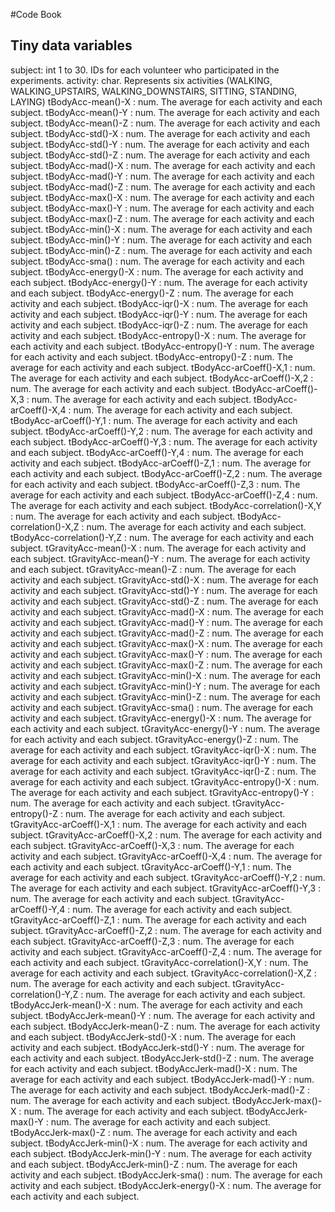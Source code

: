 #Code Book

## Tiny data variables

subject: int 1 to 30. IDs for each volunteer who participated in the experiments.
activity: char. Represents six activities (WALKING, WALKING_UPSTAIRS, WALKING_DOWNSTAIRS, SITTING, STANDING, LAYING)
tBodyAcc-mean()-X                   : num. The average for each activity and each subject.
tBodyAcc-mean()-Y                   : num. The average for each activity and each subject.
tBodyAcc-mean()-Z                   : num. The average for each activity and each subject.
tBodyAcc-std()-X                    : num. The average for each activity and each subject.
tBodyAcc-std()-Y                    : num. The average for each activity and each subject.
tBodyAcc-std()-Z                    : num. The average for each activity and each subject.
tBodyAcc-mad()-X                    : num. The average for each activity and each subject.
tBodyAcc-mad()-Y                    : num. The average for each activity and each subject.
tBodyAcc-mad()-Z                    : num. The average for each activity and each subject.
tBodyAcc-max()-X                    : num. The average for each activity and each subject.
tBodyAcc-max()-Y                    : num. The average for each activity and each subject.
tBodyAcc-max()-Z                    : num. The average for each activity and each subject.
tBodyAcc-min()-X                    : num. The average for each activity and each subject.
tBodyAcc-min()-Y                    : num. The average for each activity and each subject.
tBodyAcc-min()-Z                    : num. The average for each activity and each subject.
tBodyAcc-sma()                      : num. The average for each activity and each subject.
tBodyAcc-energy()-X                 : num. The average for each activity and each subject.
tBodyAcc-energy()-Y                 : num. The average for each activity and each subject.
tBodyAcc-energy()-Z                 : num. The average for each activity and each subject.
tBodyAcc-iqr()-X                    : num. The average for each activity and each subject.
tBodyAcc-iqr()-Y                    : num. The average for each activity and each subject.
tBodyAcc-iqr()-Z                    : num. The average for each activity and each subject.
tBodyAcc-entropy()-X                : num. The average for each activity and each subject.
tBodyAcc-entropy()-Y                : num. The average for each activity and each subject.
tBodyAcc-entropy()-Z                : num. The average for each activity and each subject.
tBodyAcc-arCoeff()-X,1              : num. The average for each activity and each subject.
tBodyAcc-arCoeff()-X,2              : num. The average for each activity and each subject.
tBodyAcc-arCoeff()-X,3              : num. The average for each activity and each subject.
tBodyAcc-arCoeff()-X,4              : num. The average for each activity and each subject.
tBodyAcc-arCoeff()-Y,1              : num. The average for each activity and each subject.
tBodyAcc-arCoeff()-Y,2              : num. The average for each activity and each subject.
tBodyAcc-arCoeff()-Y,3              : num. The average for each activity and each subject.
tBodyAcc-arCoeff()-Y,4              : num. The average for each activity and each subject.
tBodyAcc-arCoeff()-Z,1              : num. The average for each activity and each subject.
tBodyAcc-arCoeff()-Z,2              : num. The average for each activity and each subject.
tBodyAcc-arCoeff()-Z,3              : num. The average for each activity and each subject.
tBodyAcc-arCoeff()-Z,4              : num. The average for each activity and each subject.
tBodyAcc-correlation()-X,Y          : num. The average for each activity and each subject.
tBodyAcc-correlation()-X,Z          : num. The average for each activity and each subject.
tBodyAcc-correlation()-Y,Z          : num. The average for each activity and each subject.
tGravityAcc-mean()-X                : num. The average for each activity and each subject.
tGravityAcc-mean()-Y                : num. The average for each activity and each subject.
tGravityAcc-mean()-Z                : num. The average for each activity and each subject.
tGravityAcc-std()-X                 : num. The average for each activity and each subject.
tGravityAcc-std()-Y                 : num. The average for each activity and each subject.
tGravityAcc-std()-Z                 : num. The average for each activity and each subject.
tGravityAcc-mad()-X                 : num. The average for each activity and each subject.
tGravityAcc-mad()-Y                 : num. The average for each activity and each subject.
tGravityAcc-mad()-Z                 : num. The average for each activity and each subject.
tGravityAcc-max()-X                 : num. The average for each activity and each subject.
tGravityAcc-max()-Y                 : num. The average for each activity and each subject.
tGravityAcc-max()-Z                 : num. The average for each activity and each subject.
tGravityAcc-min()-X                 : num. The average for each activity and each subject.
tGravityAcc-min()-Y                 : num. The average for each activity and each subject.
tGravityAcc-min()-Z                 : num. The average for each activity and each subject.
tGravityAcc-sma()                   : num. The average for each activity and each subject.
tGravityAcc-energy()-X              : num. The average for each activity and each subject.
tGravityAcc-energy()-Y              : num. The average for each activity and each subject.
tGravityAcc-energy()-Z              : num. The average for each activity and each subject.
tGravityAcc-iqr()-X                 : num. The average for each activity and each subject.
tGravityAcc-iqr()-Y                 : num. The average for each activity and each subject.
tGravityAcc-iqr()-Z                 : num. The average for each activity and each subject.
tGravityAcc-entropy()-X             : num. The average for each activity and each subject.
tGravityAcc-entropy()-Y             : num. The average for each activity and each subject.
tGravityAcc-entropy()-Z             : num. The average for each activity and each subject.
tGravityAcc-arCoeff()-X,1           : num. The average for each activity and each subject.
tGravityAcc-arCoeff()-X,2           : num. The average for each activity and each subject.
tGravityAcc-arCoeff()-X,3           : num. The average for each activity and each subject.
tGravityAcc-arCoeff()-X,4           : num. The average for each activity and each subject.
tGravityAcc-arCoeff()-Y,1           : num. The average for each activity and each subject.
tGravityAcc-arCoeff()-Y,2           : num. The average for each activity and each subject.
tGravityAcc-arCoeff()-Y,3           : num. The average for each activity and each subject.
tGravityAcc-arCoeff()-Y,4           : num. The average for each activity and each subject.
tGravityAcc-arCoeff()-Z,1           : num. The average for each activity and each subject.
tGravityAcc-arCoeff()-Z,2           : num. The average for each activity and each subject.
tGravityAcc-arCoeff()-Z,3           : num. The average for each activity and each subject.
tGravityAcc-arCoeff()-Z,4           : num. The average for each activity and each subject.
tGravityAcc-correlation()-X,Y       : num. The average for each activity and each subject.
tGravityAcc-correlation()-X,Z       : num. The average for each activity and each subject.
tGravityAcc-correlation()-Y,Z       : num. The average for each activity and each subject.
tBodyAccJerk-mean()-X               : num. The average for each activity and each subject.
tBodyAccJerk-mean()-Y               : num. The average for each activity and each subject.
tBodyAccJerk-mean()-Z               : num. The average for each activity and each subject.
tBodyAccJerk-std()-X                : num. The average for each activity and each subject.
tBodyAccJerk-std()-Y                : num. The average for each activity and each subject.
tBodyAccJerk-std()-Z                : num. The average for each activity and each subject.
tBodyAccJerk-mad()-X                : num. The average for each activity and each subject.
tBodyAccJerk-mad()-Y                : num. The average for each activity and each subject.
tBodyAccJerk-mad()-Z                : num. The average for each activity and each subject.
tBodyAccJerk-max()-X                : num. The average for each activity and each subject.
tBodyAccJerk-max()-Y                : num. The average for each activity and each subject.
tBodyAccJerk-max()-Z                : num. The average for each activity and each subject.
tBodyAccJerk-min()-X                : num. The average for each activity and each subject.
tBodyAccJerk-min()-Y                : num. The average for each activity and each subject.
tBodyAccJerk-min()-Z                : num. The average for each activity and each subject.
tBodyAccJerk-sma()                  : num. The average for each activity and each subject.
tBodyAccJerk-energy()-X             : num. The average for each activity and each subject.
